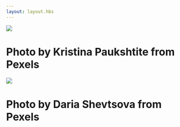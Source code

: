 ```yaml
---
layout: layout.hbs
---
```


<div class="col-12 m2">
  <div class="center rounded bg-white my2">
    <img src="/images/cupcake-dessert-food-112392s.jpg" />
    <h1 class="h2 pb3">Photo by Kristina Paukshtite from Pexels</h1>
  </div>
  
  <div class="center rounded bg-white my2">
    <img src="/images/architecture-bike-city-1070945s.jpg" />
    <h1 class="h2 pb3">Photo by Daria Shevtsova from Pexels</h1>
  </div>
</div>


